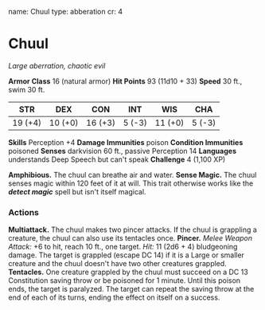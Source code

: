 name: Chuul
type: abberation
cr: 4

# Chuul
_Large aberration, chaotic evil_


**Armor Class** 16 (natural armor)
**Hit Points** 93 (11d10 + 33)
**Speed** 30 ft., swim 30 ft.

| STR      | DEX     | CON      | INT     | WIS     | CHA     |
|----------|---------|----------|---------|---------|---------|
| 19 (+4)  | 10 (+0) | 16 (+3)  | 5 (-3)  | 11 (+0) | 5 (-3)  |

**Skills** Perception +4
**Damage Immunities** poison
**Condition Immunities** poisoned
**Senses** darkvision 60 ft., passive Perception 14
**Languages** understands Deep Speech but can't speak
**Challenge** 4 (1,100 XP)

**Amphibious.** The chuul can breathe air and water.
**Sense Magic.** The chuul senses magic within 120 feet of it at will. This trait otherwise works like the **_detect magic_** spell but isn't itself magical.

### Actions
**Multiattack.** The chuul makes two pincer attacks. If the chuul is grappling a creature, the chuul can also use its tentacles once.
**Pincer.** _Melee Weapon Attack:_ +6 to hit, reach 10 ft., one target. _Hit:_ 11 (2d6 + 4) bludgeoning damage. The target is grappled (escape DC 14) if it is a Large or smaller creature and the chuul doesn't have two other creatures grappled.
**Tentacles.** One creature grappled by the chuul must succeed on a DC 13 Constitution saving throw or be poisoned for 1 minute. Until this poison ends, the target is paralyzed. The target can repeat the saving throw at the end of each of its turns, ending the effect on itself on a success.
